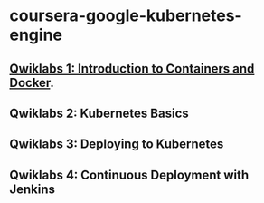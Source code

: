 # coursera-google-kubernetes-engine

## [Qwiklabs 1: Introduction to Containers and Docker](https://github.com/xingyazhou/coursera-google-kubernetes-engine/tree/master/1_Introduction_to_Containers_and_Docker).


## Qwiklabs 2:  Kubernetes Basics

## Qwiklabs 3:  Deploying to Kubernetes

## Qwiklabs 4: Continuous Deployment with Jenkins
